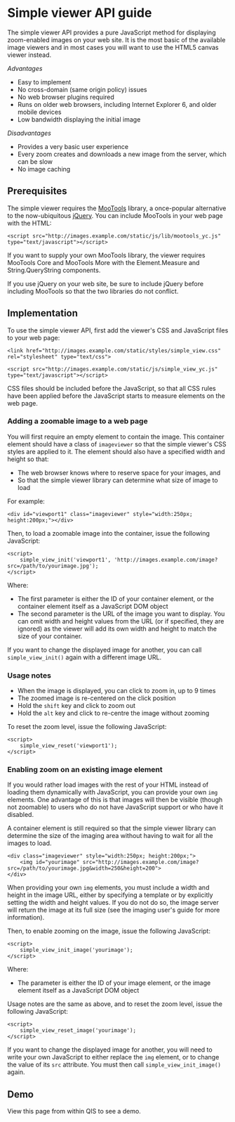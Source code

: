 # Simple viewer API guide

The simple viewer API provides a pure JavaScript method for displaying zoom-enabled
images on your web site. It is the most basic of the available image viewers and in
most cases you will want to use the HTML5 canvas viewer instead.

_Advantages_

* Easy to implement
* No cross-domain (same origin policy) issues
* No web browser plugins required
* Runs on older web browsers, including Internet Explorer 6, and older mobile devices
* Low bandwidth displaying the initial image

_Disadvantages_

* Provides a very basic user experience
* Every zoom creates and downloads a new image from the server, which can be slow
* No image caching

## Prerequisites

The simple viewer requires the [MooTools](http://mootools.net/) library, a once-popular
alternative to the now-ubiquitous [jQuery](http://jquery.com/). You can include MooTools
in your web page with the HTML:

	<script src="http://images.example.com/static/js/lib/mootools_yc.js" type="text/javascript"></script>

If you want to supply your own MooTools library, the viewer requires MooTools Core and
MooTools More with the Element.Measure and String.QueryString components.

If you use jQuery on your web site, be sure to include jQuery before including MooTools
so that the two libraries do not conflict.

## Implementation

To use the simple viewer API, first add the viewer's CSS and JavaScript files to your web page:

	<link href="http://images.example.com/static/styles/simple_view.css" rel="stylesheet" type="text/css">
	
	<script src="http://images.example.com/static/js/simple_view_yc.js" type="text/javascript"></script>
	
CSS files should be included before the JavaScript, so that all CSS rules have been applied
before the JavaScript starts to measure elements on the web page.

### Adding a zoomable image to a web page

You will first require an empty element to contain the image. This container element should
have a class of `imageviewer` so that the simple viewer's CSS styles are applied to it.
The element should also have a specified width and height so that:

* The web browser knows where to reserve space for your images, and
* So that the simple viewer library can determine what size of image to load

For example:

	<div id="viewport1" class="imageviewer" style="width:250px; height:200px;"></div>

Then, to load a zoomable image into the container, issue the following JavaScript:

	<script>
		simple_view_init('viewport1', 'http://images.example.com/image?src=/path/to/yourimage.jpg');
	</script>

Where:

* The first parameter is either the ID of your container element, or the container element itself
  as a JavaScript DOM object
* The second parameter is the URL of the image you want to display. You can omit width and height
  values from the URL (or if specified, they are ignored) as the viewer will add its own width and
  height to match the size of your container.

If you want to change the displayed image for another, you can call `simple_view_init()`
again with a different image URL.

### Usage notes

* When the image is displayed, you can click to zoom in, up to 9 times
* The zoomed image is re-centered on the click position
* Hold the `shift` key and click to zoom out
* Hold the `alt` key and click to re-centre the image without zooming

To reset the zoom level, issue the following JavaScript:

	<script>
		simple_view_reset('viewport1');
	</script>

### Enabling zoom on an existing image element

If you would rather load images with the rest of your HTML instead of loading them dynamically
with JavaScript, you can provide your own `img` elements. One advantage of this is that images
will then be visible (though not zoomable) to users who do not have JavaScript support or who
have it disabled.

A container element is still required so that the simple viewer library can determine the size 
of the imaging area without having to wait for all the images to load.

	<div class="imageviewer" style="width:250px; height:200px;">
		<img id="yourimage" src="http://images.example.com/image?src=/path/to/yourimage.jpg&width=250&height=200">
	</div>

When providing your own `img` elements, you must include a width and height in the image URL,
either by specifying a template or by explicitly setting the width and height values.
If you do not do so, the image server will return the image at its full size
(see the imaging user's guide for more information).

Then, to enable zooming on the image, issue the following JavaScript:

	<script>
		simple_view_init_image('yourimage');
	</script>

Where:

* The parameter is either the ID of your image element,
  or the image element itself as a JavaScript DOM object

Usage notes are the same as above, and to reset the zoom level, issue the following JavaScript:

	<script>
		simple_view_reset_image('yourimage');
	</script>

If you want to change the displayed image for another, you will need to write your own JavaScript
to either replace the `img` element, or to change the value of its `src` attribute.
You must then call `simple_view_init_image()` again.

## Demo

View this page from within QIS to see a demo.
